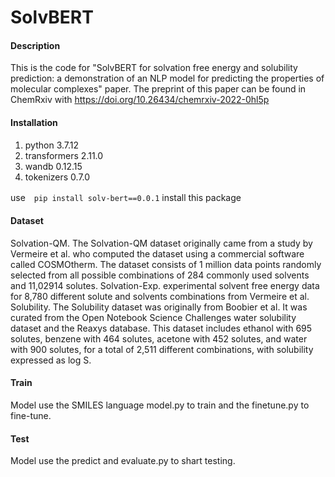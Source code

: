 # SolvBERT

#### Description
This is the code for "SolvBERT for solvation free energy and solubility prediction: a demonstration of an NLP model for predicting the properties of molecular complexes" paper. The preprint of this paper can be found in ChemRxiv with https://doi.org/10.26434/chemrxiv-2022-0hl5p

#### Installation

1.  python 3.7.12
2.  transformers 2.11.0
3.  wandb 0.12.15
4.  tokenizers 0.7.0

use　`pip install solv-bert==0.0.1` install this package
#### Dataset

Solvation-QM. The Solvation-QM dataset originally came from a study by Vermeire et al. who computed the dataset using a commercial software called COSMOtherm. The dataset consists of 1 million data points randomly selected from all possible combinations of 284 commonly used solvents and 11,02914 solutes. 
Solvation-Exp. experimental solvent free energy data for 8,780 different solute and solvents combinations from Vermeire et al. 
Solubility. The Solubility dataset was originally from Boobier et al. It was curated from the Open Notebook Science Challenges water solubility dataset and the Reaxys database. This dataset includes ethanol with 695 solutes, benzene with 464 solutes, acetone with 452 solutes, and water with 900 solutes, for a total of 2,511 different combinations, with solubility expressed as log S.

#### Train

Model use the SMILES language model.py to train and the finetune.py to fine-tune.

#### Test

Model use the predict and evaluate.py to shart testing.


